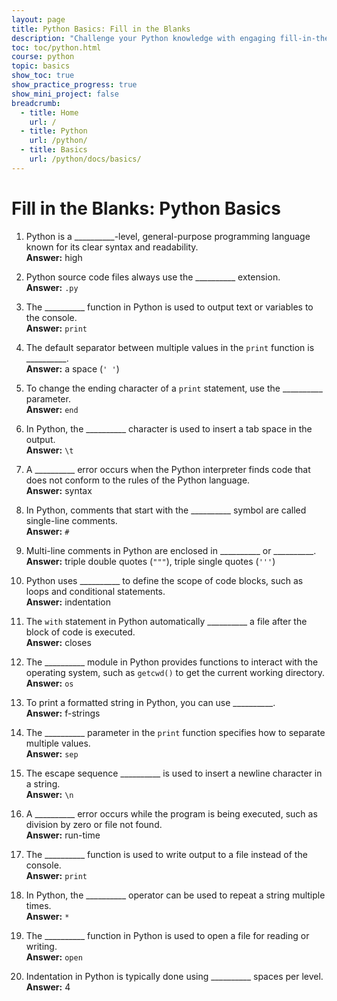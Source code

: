 ```yaml
---
layout: page
title: Python Basics: Fill in the Blanks
description: "Challenge your Python knowledge with engaging fill-in-the-blank exercises on basic concepts. Ideal for beginners to practice and solidify their understanding."
toc: toc/python.html
course: python
topic: basics
show_toc: true
show_practice_progress: true
show_mini_project: false
breadcrumb:
  - title: Home
    url: /
  - title: Python
    url: /python/
  - title: Basics
    url: /python/docs/basics/
---
```


# Fill in the Blanks: Python Basics

1. Python is a __________-level, general-purpose programming language known for its clear syntax and readability.  
   **Answer:** high  

2. Python source code files always use the __________ extension.  
   **Answer:** `.py`  

3. The __________ function in Python is used to output text or variables to the console.  
   **Answer:** `print`  

4. The default separator between multiple values in the `print` function is __________.  
   **Answer:** a space (`' '`)  

5. To change the ending character of a `print` statement, use the __________ parameter.  
   **Answer:** `end`  

6. In Python, the __________ character is used to insert a tab space in the output.  
   **Answer:** `\t`  

7. A __________ error occurs when the Python interpreter finds code that does not conform to the rules of the Python language.  
   **Answer:** syntax  

8. In Python, comments that start with the __________ symbol are called single-line comments.  
   **Answer:** `#`  

9. Multi-line comments in Python are enclosed in __________ or __________.  
   **Answer:** triple double quotes (`"""`), triple single quotes (`'''`)  

10. Python uses __________ to define the scope of code blocks, such as loops and conditional statements.  
    **Answer:** indentation  

11. The `with` statement in Python automatically __________ a file after the block of code is executed.  
    **Answer:** closes  

12. The __________ module in Python provides functions to interact with the operating system, such as `getcwd()` to get the current working directory.  
    **Answer:** `os`  

13. To print a formatted string in Python, you can use __________.  
    **Answer:** f-strings  

14. The __________ parameter in the `print` function specifies how to separate multiple values.  
    **Answer:** `sep`  

15. The escape sequence __________ is used to insert a newline character in a string.  
    **Answer:** `\n`  

16. A __________ error occurs while the program is being executed, such as division by zero or file not found.  
    **Answer:** run-time  

17. The __________ function is used to write output to a file instead of the console.  
    **Answer:** `print`  

18. In Python, the __________ operator can be used to repeat a string multiple times.  
    **Answer:** `*`  

19. The __________ function in Python is used to open a file for reading or writing.  
    **Answer:** `open`  

20. Indentation in Python is typically done using __________ spaces per level.  
    **Answer:** 4  

<script async src="https://pagead2.googlesyndication.com/pagead/js/adsbygoogle.js?client=ca-pub-1602443888929206"
     crossorigin="anonymous"></script>
<ins class="adsbygoogle"
     style="display:block"
     data-ad-format="autorelaxed"
     data-ad-client="ca-pub-1602443888929206"
     data-ad-slot="7879511511"></ins>
<script>
     (adsbygoogle = window.adsbygoogle || []).push({});
</script>
